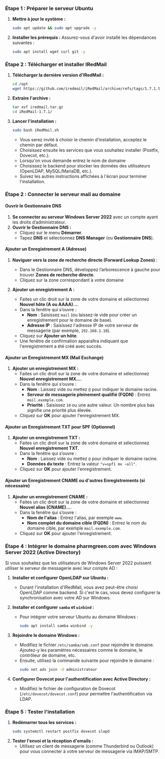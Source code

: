 ### Étape 1 : Préparer le serveur Ubuntu
1. **Mettre à jour le système :**
   ```bash
   sudo apt update && sudo apt upgrade -y
   ```
2. **Installer les prérequis :**
   Assurez-vous d'avoir installé les dépendances suivantes :
   ```bash
   sudo apt install wget curl git -y
   ```

### Étape 2 : Télécharger et installer IRedMail
1. **Télécharger la dernière version d'IRedMail :**
   ```bash
   cd /opt
   wget https://github.com/iredmail/iRedMail/archive/refs/tags/1.7.1.tar.gz -O iredmail.tar.gz
   ```
2. **Extraire l'archive :**
   ```bash
   tar xvf iredmail.tar.gz
   cd iRedMail-1.7.1/
   ```
3. **Lancer l'installation :**
   ```bash
   sudo bash iRedMail.sh
   ```
   - Vous serez invité à choisir le chemin d'installation, acceptez le chemin par défaut.
   - Choisissez ensuite les services que vous souhaitez installer (Postfix, Dovecot, etc.).
   - Lorsqu'on vous demande entrez le nom de domaine
   - Choisissez le backend pour stocker les données des utilisateurs (OpenLDAP, MySQL/MariaDB, etc.).
   - Suivez les autres instructions affichées à l'écran pour terminer l'installation.

### Étape 2 : Connecter le serveur mail au domaine 

#### Ouvrir le Gestionnaire DNS

1. **Se connecter au serveur Windows Server 2022** avec un compte ayant les droits d’administrateur.
2. **Ouvrir le Gestionnaire DNS :**
   - Cliquez sur le menu **Démarrer**.
   - Tapez **DNS** et sélectionnez **DNS Manager** (ou **Gestionnaire DNS**).

#### Ajouter un Enregistrement A (Adresse)

1. **Naviguer vers la zone de recherche directe (Forward Lookup Zones)** :
   - Dans le Gestionnaire DNS, développez l’arborescence à gauche pour trouver **Zones de recherche directe**.
   - Cliquez sur la zone correspondant à votre domaine
   
2. **Ajouter un enregistrement A :**
   - Faites un clic droit sur la zone de votre domaine et sélectionnez **Nouvel hôte (A ou AAAA)...**.
   - Dans la fenêtre qui s’ouvre :
     - **Nom** : Saisissez `mail` (ou laissez-le vide pour créer un enregistrement pour le domaine de base).
     - **Adresse IP** : Saisissez l'adresse IP de votre serveur de messagerie (par exemple, `192.168.1.10`).
   - Cliquez sur **Ajouter un hôte**.
   - Une fenêtre de confirmation apparaîtra indiquant que l'enregistrement a été créé avec succès.

#### Ajouter un Enregistrement MX (Mail Exchange)

1. **Ajouter un enregistrement MX :**
   - Faites un clic droit sur la zone de votre domaine  et sélectionnez **Nouvel enregistrement MX...**.
   - Dans la fenêtre qui s’ouvre :
     - **Nom** : Laissez vide ou mettez `@` pour indiquer le domaine racine.
     - **Serveur de messagerie pleinement qualifié (FQDN)** : Entrez `mail.exemple.com`.
     - **Priorité** : Saisissez `10` ou une autre valeur. Un nombre plus bas signifie une priorité plus élevée.
   - Cliquez sur **OK** pour ajouter l'enregistrement MX.

#### Ajouter un Enregistrement TXT pour SPF (Optionnel)

1. **Ajouter un enregistrement TXT :**
   - Faites un clic droit sur la zone de votre domaine  et sélectionnez **Nouvel enregistrement TXT**.
   - Dans la fenêtre qui s’ouvre :
     - **Nom** : Laissez vide ou mettez `@` pour indiquer le domaine racine.
     - **Données du texte** : Entrez la valeur `"v=spf1 mx ~all"`.
   - Cliquez sur **OK** pour ajouter l'enregistrement.

#### Ajouter un Enregistrement CNAME ou d'autres Enregistrements (si nécessaire)

1. **Ajouter un enregistrement CNAME :**
   - Faites un clic droit sur la zone de votre domaine  et sélectionnez **Nouvel alias (CNAME)...**.
   - Dans la fenêtre qui s’ouvre :
     - **Nom de l'alias** : Entrez l'alias, par exemple `www`.
     - **Nom complet du domaine cible (FQDN)** : Entrez le nom du domaine cible, par exemple `mail.exemple.com`.
   - Cliquez sur **OK** pour ajouter l'enregistrement.


### Étape 4 : Intégrer le domaine pharmgreen.com avec Windows Server 2022 (Active Directory)
Si vous souhaitez que les utilisateurs de Windows Server 2022 puissent utiliser le serveur de messagerie avec leur compte AD :

1. **Installer et configurer OpenLDAP sur Ubuntu :**
   - Durant l'installation d'IRedMail, vous avez peut-être choisi OpenLDAP comme backend. Si c'est le cas, vous devez configurer la synchronisation avec votre AD sur Windows.

2. **Installer et configurer `samba` et `winbind` :**
   - Pour intégrer votre serveur Ubuntu au domaine Windows :
     ```bash
     sudo apt install samba winbind -y
     ```

3. **Rejoindre le domaine Windows :**
   - Modifiez le fichier `/etc/samba/smb.conf` pour rejoindre le domaine. Ajoutez-y les paramètres nécessaires comme le domaine, le contrôleur de domaine, etc.
   - Ensuite, utilisez la commande suivante pour rejoindre le domaine :
     ```bash
     sudo net ads join -U administrateur
     ```

4. **Configurer Dovecot pour l'authentification avec Active Directory :**
   - Modifiez le fichier de configuration de Dovecot (`/etc/dovecot/dovecot.conf`) pour permettre l'authentification via LDAP.

### Étape 5 : Tester l'installation
1. **Redémarrer tous les services :**
   ```bash
   sudo systemctl restart postfix dovecot slapd
   ```
2. **Tester l'envoi et la réception d'emails :**
   - Utilisez un client de messagerie (comme Thunderbird ou Outlook) pour vous connecter à votre serveur de messagerie via IMAP/SMTP.

